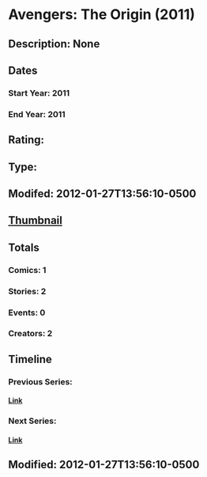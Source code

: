 # Avengers: The Origin (2011)
## Description: None
## Dates
### Start Year: 2011
### End Year: 2011
## Rating: 
## Type: 
## Modifed: 2012-01-27T13:56:10-0500
## [Thumbnail](http://i.annihil.us/u/prod/marvel/i/mg/b/40/image_not_available.jpg)
## Totals
### Comics: 1
### Stories: 2
### Events: 0
### Creators: 2
## Timeline
### Previous Series: 
#### [Link]()
### Next Series: 
#### [Link]()
## Modified: 2012-01-27T13:56:10-0500